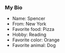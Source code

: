 ### My Bio

- Name: Spencer
- From: New York
- Favorite food: Pizza
- Hobby: Reading
- Favorite color: Orange
- Favorite animal: Dog
